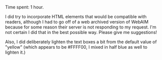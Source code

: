 Time spent: 1 hour.

I did try to incorporate HTML elements that would be compatible with readers, although I had to go off of a web archived version of WebAIM because for some reason their server is not responding to my request.  I'm not certain I did that in the best possible way.  Please give me suggestions!

Also, I did deliberately lighten the text boxes a bit from the default value of "yellow" (which appears to be #FFFF00, I mixed in half blue as well to lighten it.)